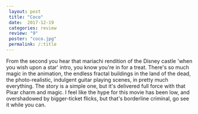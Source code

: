 ```yaml
---
 layout: post
 title: "Coco"
 date:  2017-12-19
 categories: review 
 review: "9"
 poster: "coco.jpg"
 permalink: /:title
---
```



From the second you hear that mariachi rendition of the Disney castle 'when you wish upon a star' intro, you know you're in for a treat. There's so much magic in the animation, the endless fractal buildings in the land of the dead, the photo-realistic, indulgent guitar playing scenes, in pretty much everything. The story is a simple one, but it's delivered full force with that Pixar charm and magic. I feel like the hype for this movie has been low, and overshadowed by bigger-ticket flicks, but that's borderline criminal, go see it while you can. 